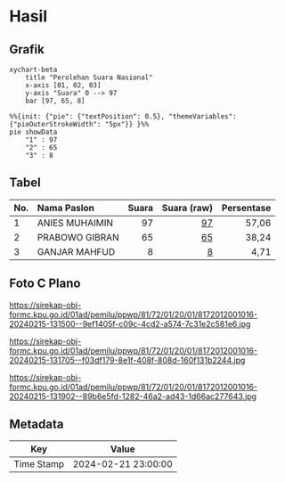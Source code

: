 # Hasil

## Grafik

```mermaid
xychart-beta
    title "Perolehan Suara Nasional"
    x-axis [01, 02, 03]
    y-axis "Suara" 0 --> 97
    bar [97, 65, 8]
```

```mermaid
%%{init: {"pie": {"textPosition": 0.5}, "themeVariables": {"pieOuterStrokeWidth": "5px"}} }%%
pie showData
    "1" : 97
    "2" : 65
    "3" : 8
```

## Tabel

| No. | Nama Paslon    | Suara | Suara (raw) | Persentase |
|:--- |:-------------- | -----:| -----------:| ----------:|
| 1   | ANIES MUHAIMIN | 97    | [97][p-1]   | 57,06      |
| 2   | PRABOWO GIBRAN | 65    | [65][p-2]   | 38,24      |
| 3   | GANJAR MAHFUD  | 8     | [8][p-3]    | 4,71       |


[p-1]: https://github.com/gigit-pemilu/pemilu-2024/blob/main/pilpres/hitung-suara/sub/81-maluku/sub/72-kota-tual/sub/01-pulau-dullah-utara/sub/2001-fiditan/sub/016-tps/sub/paslon-1.txt
[p-2]: https://github.com/gigit-pemilu/pemilu-2024/blob/main/pilpres/hitung-suara/sub/81-maluku/sub/72-kota-tual/sub/01-pulau-dullah-utara/sub/2001-fiditan/sub/016-tps/sub/paslon-2.txt
[p-3]: https://github.com/gigit-pemilu/pemilu-2024/blob/main/pilpres/hitung-suara/sub/81-maluku/sub/72-kota-tual/sub/01-pulau-dullah-utara/sub/2001-fiditan/sub/016-tps/sub/paslon-3.txt

## Foto C Plano

https://sirekap-obj-formc.kpu.go.id/01ad/pemilu/ppwp/81/72/01/20/01/8172012001016-20240215-131500--9ef1405f-c09c-4cd2-a574-7c31e2c581e6.jpg

https://sirekap-obj-formc.kpu.go.id/01ad/pemilu/ppwp/81/72/01/20/01/8172012001016-20240215-131705--f03df179-8e1f-408f-808d-160f131b2244.jpg

https://sirekap-obj-formc.kpu.go.id/01ad/pemilu/ppwp/81/72/01/20/01/8172012001016-20240215-131902--89b6e5fd-1282-46a2-ad43-1d66ac277643.jpg


## Metadata

| Key        | Value               |
| ---------- | ------------------- |
| Time Stamp | 2024-02-21 23:00:00 |



